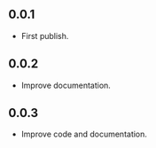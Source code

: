 ## 0.0.1

* First publish.

## 0.0.2

* Improve documentation.

## 0.0.3

* Improve code and documentation.